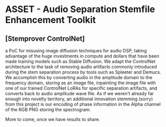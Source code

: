 # ASSET - Audio Separation Stemfile Enhancement Toolkit

## [Stemprover ControlNet] 
a PoC for misusing image diffusion techniques for audio DSP, taking advantage of the huge investments in compute and dollars that have been made 
training models such as Stable Diffusion. We adapt the ControlNet architecture to the task of removing audio artifacts commonly introduced 
during the stem separation process by tools such as Spleeter and Demucs.  We accomplish this by converting audio in the amplitude 
domain to the frequency domain, storing as an image file, inpainting the image file with one of our trained ControlNet LoRAs for 
specific separation artifacts, and converts back to audio amplitude wave file. As if we weren't already far enough into novelty territory, 
an additional innovation stemming (sorry) from this project is our encoding of phase information in the Alpha channel of the RGB PNG storing the spectrogram.

More to come, once we have results to share.
